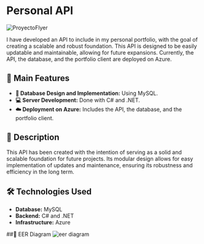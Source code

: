# Personal API

![ProyectoFlyer](https://github.com/user-attachments/assets/f43b44f5-6791-41bd-807d-01b34396f2e6)


I have developed an API to include in my personal portfolio, with the goal of creating a scalable and robust foundation. This API is designed to be easily updatable and maintainable, allowing for future expansions. Currently, the API, the database, and the portfolio client are deployed on Azure.

## 🚀 Main Features

- **📂 Database Design and Implementation:** Using MySQL.
- **💻 Server Development:** Done with C# and .NET.
- **☁️ Deployment on Azure:** Includes the API, the database, and the portfolio client.

## 📄 Description

This API has been created with the intention of serving as a solid and scalable foundation for future projects. Its modular design allows for easy implementation of updates and maintenance, ensuring its robustness and efficiency in the long term.

## 🛠️ Technologies Used

- **Database:** MySQL
- **Backend:** C# and .NET
- **Infrastructure:** Azure

##📂 EER Diagram
![eer diagram](https://github.com/user-attachments/assets/a1c3b6c3-895f-4037-9630-14a9c4e00042)
